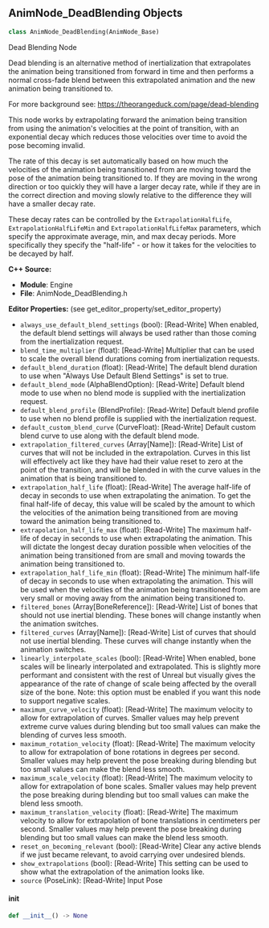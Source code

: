 ## AnimNode_DeadBlending Objects

```python
class AnimNode_DeadBlending(AnimNode_Base)
```

Dead Blending Node

Dead blending is an alternative method of inertialization that extrapolates the animation being transitioned from
forward in time and then performs a normal cross-fade blend between this extrapolated animation and the new animation
being transitioned to.

For more background see: https://theorangeduck.com/page/dead-blending

This node works by extrapolating forward the animation being transition from using the animation's velocities at
the point of transition, with an exponential decay which reduces those velocities over time to avoid the pose
becoming invalid.

The rate of this decay is set automatically based on how much the velocities of the animation being transitioned
from are moving toward the pose of the animation being transitioned to. If they are moving in the wrong direction or
too quickly they will have a larger decay rate, while if they are in the correct direction and moving slowly relative
to the difference they will have a smaller decay rate.

These decay rates can be controlled by the `ExtrapolationHalfLife`, `ExtrapolationHalfLifeMin` and
`ExtrapolationHalfLifeMax` parameters, which specify the approximate average, min, and max decay periods.
More specifically they specify the "half-life" - or how it takes for the velocities to be decayed by half.

**C++ Source:**

- **Module**: Engine
- **File**: AnimNode_DeadBlending.h

**Editor Properties:** (see get_editor_property/set_editor_property)

- ``always_use_default_blend_settings`` (bool):  [Read-Write] When enabled, the default blend settings will always be used rather than those coming from the inertialization request.
- ``blend_time_multiplier`` (float):  [Read-Write] Multiplier that can be used to scale the overall blend durations coming from inertialization requests.
- ``default_blend_duration`` (float):  [Read-Write] The default blend duration to use when "Always Use Default Blend Settings" is set to true.
- ``default_blend_mode`` (AlphaBlendOption):  [Read-Write] Default blend mode to use when no blend mode is supplied with the inertialization request.
- ``default_blend_profile`` (BlendProfile):  [Read-Write] Default blend profile to use when no blend profile is supplied with the inertialization request.
- ``default_custom_blend_curve`` (CurveFloat):  [Read-Write] Default custom blend curve to use along with the default blend mode.
- ``extrapolation_filtered_curves`` (Array[Name]):  [Read-Write] List of curves that will not be included in the extrapolation. Curves in this list will effectively act like they have had their value reset
  to zero at the point of the transition, and will be blended in with the curve values in the animation that is being transitioned to.
- ``extrapolation_half_life`` (float):  [Read-Write] The average half-life of decay in seconds to use when extrapolating the animation. To get the final half-life of
  decay, this value will be scaled by the amount to which the velocities of the animation being transitioned from
  are moving toward the animation being transitioned to.
- ``extrapolation_half_life_max`` (float):  [Read-Write] The maximum half-life of decay in seconds to use when extrapolating the animation. This will dictate the longest
  decay duration possible when velocities of the animation being transitioned from are small and moving towards the
  animation being transitioned to.
- ``extrapolation_half_life_min`` (float):  [Read-Write] The minimum half-life of decay in seconds to use when extrapolating the animation. This will be used when the
  velocities of the animation being transitioned from are very small or moving away from the animation being
  transitioned to.
- ``filtered_bones`` (Array[BoneReference]):  [Read-Write] List of bones that should not use inertial blending. These bones will change instantly when the animation switches.
- ``filtered_curves`` (Array[Name]):  [Read-Write] List of curves that should not use inertial blending. These curves will change instantly when the animation switches.
- ``linearly_interpolate_scales`` (bool):  [Read-Write] When enabled, bone scales will be linearly interpolated and extrapolated. This is slightly more performant and
  consistent with the rest of Unreal but visually gives the appearance of the rate of change of scale being affected
  by the overall size of the bone. Note: this option must be enabled if you want this node to support negative scales.
- ``maximum_curve_velocity`` (float):  [Read-Write] The maximum velocity to allow for extrapolation of curves. Smaller values may help prevent extreme curve values
  during blending but too small values can make the blending of curves less smooth.
- ``maximum_rotation_velocity`` (float):  [Read-Write] The maximum velocity to allow for extrapolation of bone rotations in degrees per second. Smaller values
  may help prevent the pose breaking during blending but too small values can make the blend less smooth.
- ``maximum_scale_velocity`` (float):  [Read-Write] The maximum velocity to allow for extrapolation of bone scales. Smaller values may help prevent the pose
  breaking during blending but too small values can make the blend less smooth.
- ``maximum_translation_velocity`` (float):  [Read-Write] The maximum velocity to allow for extrapolation of bone translations in centimeters per second. Smaller values
  may help prevent the pose breaking during blending but too small values can make the blend less smooth.
- ``reset_on_becoming_relevant`` (bool):  [Read-Write] Clear any active blends if we just became relevant, to avoid carrying over undesired blends.
- ``show_extrapolations`` (bool):  [Read-Write] This setting can be used to show what the extrapolation of the animation looks like.
- ``source`` (PoseLink):  [Read-Write] Input Pose

<a id="unreal.AnimNode_DeadBlending.__init__"></a>

#### __init__

```python
def __init__() -> None
```

<a id="unreal.AnimNode_Inertialization"></a>